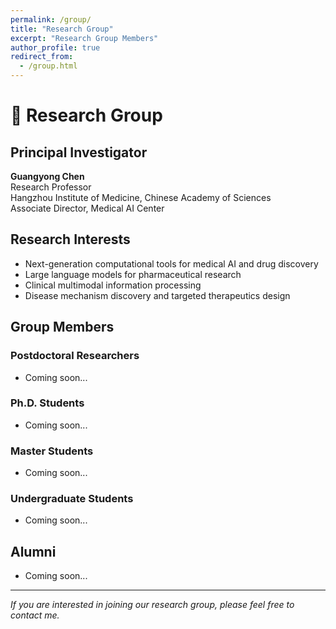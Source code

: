 ```yaml
---
permalink: /group/
title: "Research Group"
excerpt: "Research Group Members"
author_profile: true
redirect_from: 
  - /group.html
---
```


# 👥 Research Group

## Principal Investigator
**Guangyong Chen**  
Research Professor  
Hangzhou Institute of Medicine, Chinese Academy of Sciences  
Associate Director, Medical AI Center  

## Research Interests
- Next-generation computational tools for medical AI and drug discovery
- Large language models for pharmaceutical research
- Clinical multimodal information processing
- Disease mechanism discovery and targeted therapeutics design

## Group Members

### Postdoctoral Researchers
- Coming soon...

### Ph.D. Students  
- Coming soon...

### Master Students
- Coming soon...

### Undergraduate Students
- Coming soon...

## Alumni
- Coming soon...

---

*If you are interested in joining our research group, please feel free to contact me.*
